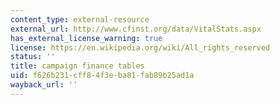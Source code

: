 ```yaml
---
content_type: external-resource
external_url: http://www.cfinst.org/data/VitalStats.aspx
has_external_license_warning: true
license: https://en.wikipedia.org/wiki/All_rights_reserved
status: ''
title: campaign finance tables
uid: f626b231-cff8-4f3e-ba81-fab89b25ad1a
wayback_url: ''
---
```

